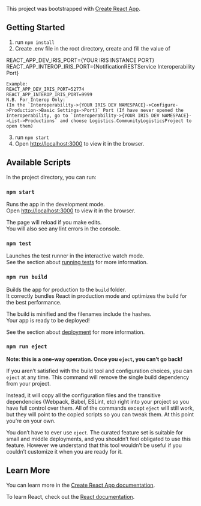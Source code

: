 This project was bootstrapped with [Create React App](https://github.com/facebook/create-react-app).

## Getting Started

1. run `npm install`
2. Create .env file in the root directory, create and fill the value of 

REACT_APP_DEV_IRIS_PORT={YOUR IRIS INSTANCE PORT}
REACT_APP_INTEROP_IRIS_PORT={NotificationRESTService Interoperability Port}

```
Example:
REACT_APP_DEV_IRIS_PORT=52774
REACT_APP_INTEROP_IRIS_PORT=9999
N.B. For Interop Only:
(In the `Interoperability->{YOUR IRIS DEV NAMESPACE}->Configure->Production->Basic Settings->Port)` Port (If have never opened the Interoperability, go to `Interoperability->{YOUR IRIS DEV NAMESPACE}->List->Productions` and choose Logistics.CommunityLogisticsProject to open them)
```
3. run `npm start`
4. Open [http://localhost:3000](http://localhost:3000) to view it in the browser.

## Available Scripts

In the project directory, you can run:

### `npm start`

Runs the app in the development mode.<br>
Open [http://localhost:3000](http://localhost:3000) to view it in the browser.

The page will reload if you make edits.<br>
You will also see any lint errors in the console.

### `npm test`

Launches the test runner in the interactive watch mode.<br>
See the section about [running tests](https://facebook.github.io/create-react-app/docs/running-tests) for more information.

### `npm run build`

Builds the app for production to the `build` folder.<br>
It correctly bundles React in production mode and optimizes the build for the best performance.

The build is minified and the filenames include the hashes.<br>
Your app is ready to be deployed!

See the section about [deployment](https://facebook.github.io/create-react-app/docs/deployment) for more information.

### `npm run eject`

**Note: this is a one-way operation. Once you `eject`, you can’t go back!**

If you aren’t satisfied with the build tool and configuration choices, you can `eject` at any time. This command will remove the single build dependency from your project.

Instead, it will copy all the configuration files and the transitive dependencies (Webpack, Babel, ESLint, etc) right into your project so you have full control over them. All of the commands except `eject` will still work, but they will point to the copied scripts so you can tweak them. At this point you’re on your own.

You don’t have to ever use `eject`. The curated feature set is suitable for small and middle deployments, and you shouldn’t feel obligated to use this feature. However we understand that this tool wouldn’t be useful if you couldn’t customize it when you are ready for it.

## Learn More

You can learn more in the [Create React App documentation](https://facebook.github.io/create-react-app/docs/getting-started).

To learn React, check out the [React documentation](https://reactjs.org/).
